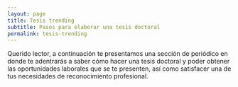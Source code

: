 ```yaml
---
layout: page
title: Tesis trending
subtitle: Pasos para elaborar una tesis doctoral
permalink: tesis-trending
---
```

Querido lector, a continuación te presentamos una sección de periódico en donde te adentrarás a saber cómo hacer una tesis doctoral y poder obtener las oportunidades laborales que se te presenten, así como satisfacer una de tus necesidades de reconocimiento profesional.



